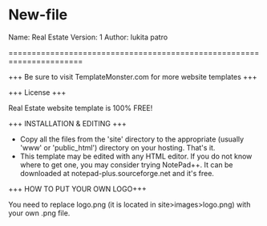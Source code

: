 # New-file
 Name: Real Estate
	  Version: 1
	  Author: lukita patro
	  

======================================================================


   +++ Be sure to visit TemplateMonster.com for more website templates +++


   +++ License +++

  Real Estate website template is 100% FREE!  

   

   +++ INSTALLATION & EDITING +++

   - Copy all the files from the 'site' directory to the appropriate (usually 'www' or 'public_html') directory on your hosting. That's it.
   - This template may be edited with any HTML editor. If you do not know where to get one, you may consider trying NotePad++. It can be downloaded at notepad-plus.sourceforge.net and it's free.



   +++ HOW TO PUT YOUR OWN LOGO+++

   You need to replace logo.png (it is located in site>images>logo.png) with your own .png file. 

